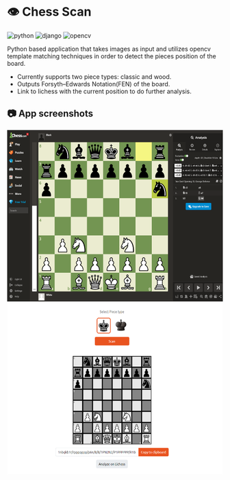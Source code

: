 # 👁️ Chess Scan
<img src="https://img.shields.io/badge/Python-3776AB?logo=python&logoColor=fff&style=for-the-badge" alt="python" style="max-width: 100%;"> <img src="https://img.shields.io/badge/Django-092E20?logo=django&logoColor=fff&style=for-the-badge" alt="django" style="max-width: 100%;"> <img src="https://img.shields.io/badge/OpenCV-5C3EE8?logo=opencv&logoColor=fff&style=for-the-badge" alt="opencv" style="max-width: 100%;"> 

Python based application that takes images as input and utilizes opencv template matching techniques in order to detect the pieces position of the board.

- Currently supports two piece types: classic and wood.
- Outputs Forsyth–Edwards Notation(FEN) of the board.
- Link to lichess with the current position to do further analysis.

## 📷 App screenshots
<img src="https://github.com/JoelEncinas/Chess-Scan/blob/main/images/about/classic.PNG" alt="demo" width="600" height="400"> <img src="https://github.com/JoelEncinas/Chess-Scan/blob/main/images/about/result.png" alt="demo" width="600" height="400"> 
